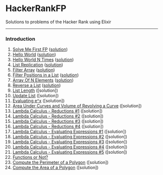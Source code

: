 # HackerRankFP
Solutions to problems of the Hacker Rank using Elixir

___

### Introduction
1. [Solve Me First FP](https://www.hackerrank.com/challenges/fp-solve-me-first/problem) ([solution](https://github.com/MarceloMPJ/HackerRankFP/blob/master/introduction/solve_me_first_fp.ex))
2. [Hello World](https://www.hackerrank.com/challenges/fp-hello-world/problem) ([solution](https://github.com/MarceloMPJ/HackerRankFP/blob/master/introduction/hello_world.ex))
3. [Hello World N Times](https://www.hackerrank.com/challenges/fp-hello-world-n-times/problem) ([solution](https://github.com/MarceloMPJ/HackerRankFP/blob/master/introduction/hello_world_n_times.ex))
4. [List Replication](https://www.hackerrank.com/challenges/fp-list-replication/problem) ([solution](https://github.com/MarceloMPJ/HackerRankFP/blob/master/introduction/list_replication.ex))
5. [Filter Array](https://www.hackerrank.com/challenges/fp-filter-array/problem) ([solution](https://github.com/MarceloMPJ/HackerRankFP/blob/master/introduction/filter_array.ex))
6. [Filter Positions in a List](https://www.hackerrank.com/challenges/fp-filter-positions-in-a-list/problem) ([solution](https://github.com/MarceloMPJ/HackerRankFP/blob/master/introduction/filter_positions_in_a_list.ex))
7. [Array Of N Elements](https://www.hackerrank.com/challenges/fp-array-of-n-elements/problem) ([solution](https://github.com/MarceloMPJ/HackerRankFP/blob/master/introduction/array_of_n_elements.ex))
8. [Reverse a List](https://www.hackerrank.com/challenges/fp-reverse-a-list/problem) ([solution](https://github.com/MarceloMPJ/HackerRankFP/blob/master/introduction/reverse_a_list.ex))
9. [List Length](https://www.hackerrank.com/challenges/fp-list-length/problem) ([solution])
10. [Update List](https://www.hackerrank.com/challenges/fp-update-list/problem) ([solution])
11. [Evaluating e^x](https://www.hackerrank.com/challenges/eval-ex/problem) ([solution])
12. [Area Under Curves and Volume of Revolving a Curve](https://www.hackerrank.com/challenges/area-under-curves-and-volume-of-revolving-a-curv/problem) ([solution])
13. [Lambda Calculus - Reductions #1](https://www.hackerrank.com/challenges/lambda-calculus-reductions-1/problem) ([solution])
14. [Lambda Calculus - Reductions #2](https://www.hackerrank.com/challenges/lambda-calculus-reductions-2/problem) ([solution])
15. [Lambda Calculus - Reductions #3](https://www.hackerrank.com/challenges/lambda-calculus-reductions-3/problem) ([solution])
16. [Lambda Calculus - Reductions #4](https://www.hackerrank.com/challenges/lambda-calculus-reductions-4) ([solution])
17. [Lambda Calculus - Evaluating Expressions #1](https://www.hackerrank.com/challenges/lambda-calculus-getting-started/problem) ([solution])
18. [Lambda Calculus - Evaluating Expressions #2](https://www.hackerrank.com/challenges/lambda-calculus-understanding-the-syntax/problem) ([solution])
19. [Lambda Calculus - Evaluating Expressions #3](https://www.hackerrank.com/challenges/lambda-calculus-evaluate-the-expression/problem) ([solution])
20. [Lambda Calculus - Evaluating Expressions #4](https://www.hackerrank.com/challenges/lambda-calculus-evaluate-the-expression-1/problem) ([solution])
21. [Lambda Calculus - Evaluating Expressions #5](https://www.hackerrank.com/challenges/lambda-calculus-evaluate-the-expression-2/problem) ([solution])
22. [Functions or Not?](https://www.hackerrank.com/challenges/functions-or-not/problem)
23. [Compute the Perimeter of a Polygon](https://www.hackerrank.com/challenges/lambda-march-compute-the-perimeter-of-a-polygon/problem) ([solution])
24. [Compute the Area of a Polygon](https://www.hackerrank.com/challenges/lambda-march-compute-the-area-of-a-polygon/problem) ([solution])
